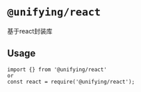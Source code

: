 # `@unifying/react`
基于react封装库

## Usage

```
import {} from '@unifying/react'
or
const react = require('@unifying/react');

```
